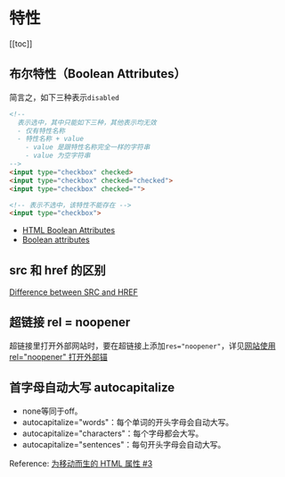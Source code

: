 # 特性

[[toc]]

## 布尔特性（Boolean Attributes）

简言之，如下三种表示`disabled`

```html
<!--
  表示选中，其中只能如下三种，其他表示均无效
  - 仅有特性名称
  - 特性名称 + value
    - value 是跟特性名称完全一样的字符串
    - value 为空字符串
-->
<input type="checkbox" checked>
<input type="checkbox" checked="checked">
<input type="checkbox" checked="">

<!-- 表示不选中，该特性不能存在 -->
<input type="checkbox">
```

- [HTML Boolean Attributes](http://www.xiaocaoge.com/html-boolean-attributes.html)
- [Boolean attributes](https://html.spec.whatwg.org/multipage/common-microsyntaxes.html#boolean-attributes)

## src 和 href 的区别

[Difference between SRC and HREF](https://stackoverflow.com/questions/3395359/difference-between-src-and-href)

## 超链接 rel = noopener

超链接里打开外部网站时，要在超链接上添加`res="noopener"`，详见[网站使用 rel="noopener" 打开外部锚](https://developers.google.com/web/tools/lighthouse/audits/noopener?hl=zh-cn)

## 首字母自动大写 autocapitalize

- none等同于off。
- autocapitalize="words"：每个单词的开头字母会自动大写。
- autocapitalize="characters"：每个字母都会大写。
- autocapitalize="sentences"：每句开头字母会自动大写。

Reference: [为移动而生的 HTML 属性 #3](https://github.com/yisibl/blog/issues/3)
